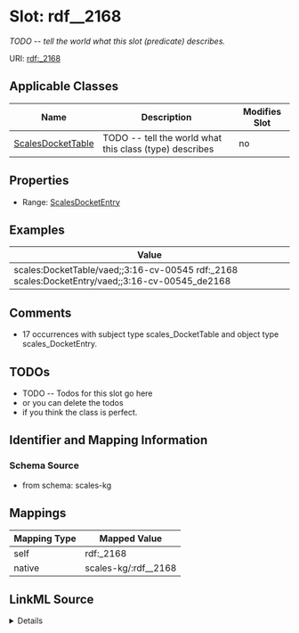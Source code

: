 

# Slot: rdf__2168


_TODO -- tell the world what this slot (predicate) describes._





URI: [rdf:_2168](http://www.w3.org/1999/02/22-rdf-syntax-ns#_2168)



<!-- no inheritance hierarchy -->





## Applicable Classes

| Name | Description | Modifies Slot |
| --- | --- | --- |
| [ScalesDocketTable](../classes/ScalesDocketTable.md) | TODO -- tell the world what this class (type) describes |  no  |







## Properties

* Range: [ScalesDocketEntry](../classes/ScalesDocketEntry.md)






## Examples

| Value |
| --- |
| scales:DocketTable/vaed;;3:16-cv-00545 rdf:_2168 scales:DocketEntry/vaed;;3:16-cv-00545_de2168 |

## Comments

* 17 occurrences with subject type scales_DocketTable and object type scales_DocketEntry.

## TODOs

* TODO -- Todos for this slot go here
* or you can delete the todos
* if you think the class is perfect.

## Identifier and Mapping Information







### Schema Source


* from schema: scales-kg




## Mappings

| Mapping Type | Mapped Value |
| ---  | ---  |
| self | rdf:_2168 |
| native | scales-kg/:rdf__2168 |




## LinkML Source

<details>
```yaml
name: rdf__2168
description: TODO -- tell the world what this slot (predicate) describes.
todos:
- TODO -- Todos for this slot go here
- or you can delete the todos
- if you think the class is perfect.
comments:
- 17 occurrences with subject type scales_DocketTable and object type scales_DocketEntry.
examples:
- value: scales:DocketTable/vaed;;3:16-cv-00545 rdf:_2168 scales:DocketEntry/vaed;;3:16-cv-00545_de2168
from_schema: scales-kg
rank: 1000
slot_uri: rdf:_2168
alias: rdf__2168
domain_of:
- scales_DocketTable
range: scales_DocketEntry

```
</details>